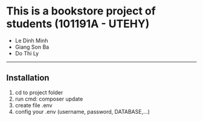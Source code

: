 <h1>This is a bookstore project of students (101191A - UTEHY)</h1>
<ul>
  <li>Le Dinh Minh</li>
  <li>Giang Son Ba</li>
  <li>Do Thi Ly</li>
</ul>
<hr/>
<h2>Installation</h2>
<ol>
  <li>cd to project folder</li>
  <li>run cmd: composer update</li>
  <li>create file .env</li>
  <li>config your .env (username, password, DATABASE,...)</li>
<ol>